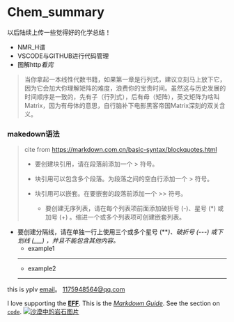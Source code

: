 # Chem_summary
以后陆续上传一些觉得好的化学总结！
- NMR_H谱
- VSCODE与GITHUB进行代码管理
- 图解http*看完*
> 当你拿起一本线性代数书籍，如果第一章是行列式，建议立刻马上放下它，因为它会加大你理解矩阵的难度，浪费你的宝贵时间。虽然这与历史发展的时间顺序是一致的，先有子（行列式），后有母（矩阵），英文矩阵为啥叫Matrix，因为有母体的意思，自行脑补下电影黑客帝国Matrix深刻的双关含义。
### makedown语法
>  cite from   https://markdown.com.cn/basic-syntax/blockquotes.html
>  - 要创建块引用，请在段落前添加一个 > 符号。
>  
>  - 块引用可以包含多个段落。为段落之间的空白行添加一个 > 符号。
>  
>  - 块引用可以嵌套。在要嵌套的段落前添加一个 >> 符号。
>     - 要创建无序列表，请在每个列表项前面添加破折号 (-)、星号 (*) 或加号 (+) 。缩进一个或多个列表项可创建嵌套列表。
* 要创建分隔线，请在单独一行上使用三个或多个星号 (***)、破折号 (---) 或下划线 (___) ，并且不能包含其他内容。*
     -  example1  
   ***     
     -  example2 
   ---
 
 this is yplv [email](1175948564@qq.com)。
 <1175948564@qq.com>
 
I love supporting the **[EFF](https://eff.org)**.
This is the *[Markdown Guide](https://www.markdownguide.org)*.
See the section on [`code`](#code).
[![沙漠中的岩石图片](/assets/img/shiprock.jpg "Shiprock")](https://markdown.com.cn)
